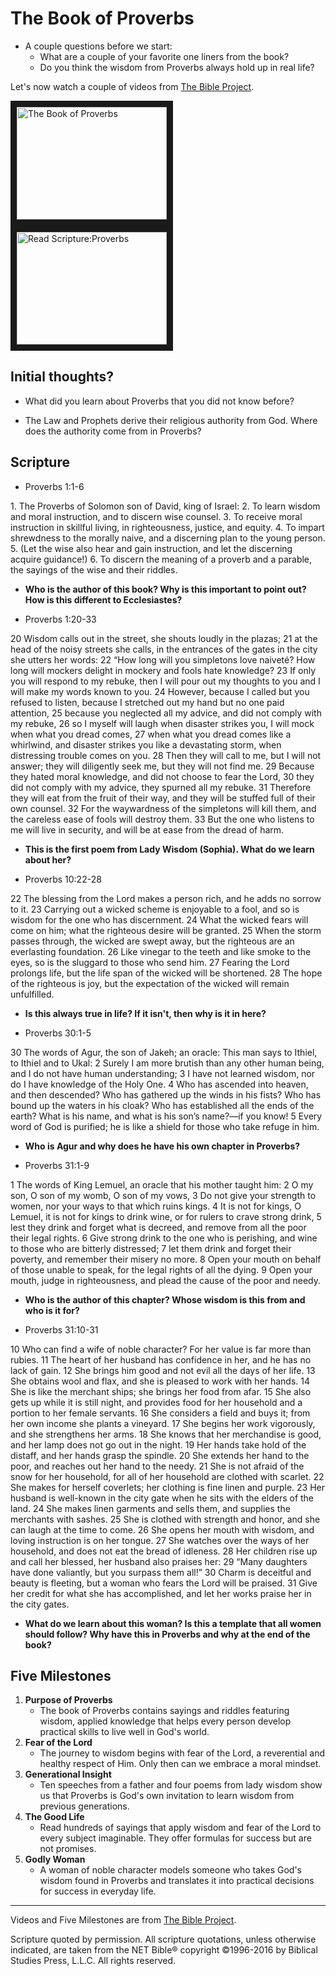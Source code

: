 # The Book of Proverbs

* A couple questions before we start:
   * What are a couple of your favorite one liners from the book?
   * Do you think the wisdom from Proverbs always hold up in real life?
   
Let's now watch a couple of videos from [The Bible Project](https://thebibleproject.com).

<a href="https://www.youtube.com/watch?v=Gab04dPs_uA" target="_blank">
<img src="http://img.youtube.com/vi/Gab04dPs_uA/0.jpg" alt="The Book of Proverbs" width="240" height="180" border="10" /></a>

<a href="https://www.youtube.com/watch?v=AzmYV8GNAIM" target="_blank">
<img src="http://img.youtube.com/vi/AzmYV8GNAIM/0.jpg" alt="Read Scripture:Proverbs" width="240" height="180" border="10" /></a>

## Initial thoughts?

* What did you learn about Proverbs that you did not know before?

* The Law and Prophets derive their religious authority from God. Where does the authority come from in Proverbs?

## Scripture

* Proverbs 1:1-6
<p>1. The Proverbs of Solomon son of David, king of Israel:
2. To learn wisdom and moral instruction, and to discern wise counsel. 3. To receive moral instruction in skillful living,
in righteousness, justice, and equity. 4. To impart shrewdness to the morally naive, and a discerning plan to the young person. 5. (Let the wise also hear and gain instruction, and let the discerning acquire guidance!) 6. To discern the meaning of a proverb and a parable, the sayings of the wise and their riddles. </p>

  * **Who is the author of this book? Why is this important to point out? How is this different to Ecclesiastes?**

* Proverbs 1:20-33
<p>20 Wisdom calls out in the street,
she shouts loudly in the plazas;
21 
at the head of the noisy streets she calls,
in the entrances of the gates in the city she utters her words:
22 
“How long will you simpletons love naiveté?
How long will mockers delight in mockery
and fools hate knowledge?
23 
If only you will respond to my rebuke,
then I will pour out my thoughts to you
and I will make my words known to you.
24 
However, because I called but you refused to listen,
because I stretched out my hand but no one paid attention,
25 
because you neglected all my advice,
and did not comply with my rebuke,
26 
so I myself will laugh when disaster strikes you,
I will mock when what you dread comes,
27 
when what you dread comes like a whirlwind,
and disaster strikes you like a devastating storm,
when distressing trouble comes on you.
28 
Then they will call to me, but I will not answer;
they will diligently seek me, but they will not find me.
29 
Because they hated moral knowledge,
and did not choose to fear the Lord,
30 
they did not comply with my advice,
they spurned all my rebuke.
31 
Therefore they will eat from the fruit of their way,
and they will be stuffed full of their own counsel.
32 
For the waywardness of the
simpletons will kill them,
and the careless ease of fools will destroy them.
33 
But the one who listens to me will live in security,
and will be at ease from the dread of harm.</p>

  * **This is the first poem from Lady Wisdom (Sophia). What do we learn about her?**

* Proverbs 10:22-28
<p> 22 
The blessing from the Lord makes a person rich,
and he adds no sorrow to it.
23 
Carrying out a wicked scheme is enjoyable to a fool,
and so is wisdom for the one who has discernment.
24 
What the wicked fears will come on him;
what the righteous desire will be granted.
25 
When the storm passes through, the wicked are swept away,
but the righteous are an everlasting foundation.
26 
Like vinegar to the teeth and like smoke to the eyes,
so is the sluggard to those who send him.
27 
Fearing the Lord prolongs life,
but the life span of the wicked will be shortened.
28 
The hope of the righteous is joy,
but the expectation of the wicked will remain unfulfilled.</p>

* **Is this always true in life? If it isn't, then why is it in here?**

* Proverbs 30:1-5
<p> 30 The words of Agur, the son of Jakeh; an oracle:
This man says to Ithiel, to Ithiel and to Ukal:
2 
Surely I am more brutish than any other human being,
and I do not have human understanding;
3 
I have not learned wisdom,
nor do I have knowledge of the Holy One.
4 
Who has ascended into heaven, and then descended?
Who has gathered up the winds in his fists?
Who has bound up the waters in his cloak?
Who has established all the ends of the earth?
What is his name, and what is his son’s name?—if you know!
5 
Every word of God is purified;
he is like a shield for those who take refuge in him.</p>

* **Who is Agur and why does he have his own chapter in Proverbs?**

* Proverbs 31:1-9
<p> 1 The words of King Lemuel,
an oracle that his mother taught him:
2 
O my son, O son of my womb,
O son of my vows,
3 
Do not give your strength to women,
nor your ways to that which ruins kings.
4 
It is not for kings, O Lemuel,
it is not for kings to drink wine,
or for rulers to crave strong drink,
5 
lest they drink and forget what is decreed,
and remove from all the poor their legal rights.
6 
Give strong drink to the one who is perishing,
and wine to those who are bitterly distressed;
7 
let them drink and forget their poverty,
and remember their misery no more.
8 
Open your mouth on behalf of those unable to speak,
for the legal rights of all the dying.
9 
Open your mouth, judge in righteousness,
and plead the cause of the poor and needy.</p>

* **Who is the author of this chapter? Whose wisdom is this from and who is it for?**

* Proverbs 31:10-31
<p> 10 
Who can find a wife of noble character?
For her value is far more than rubies.
11 
The heart of her husband has confidence in her,
and he has no lack of gain.
12 
She brings him good and not evil
all the days of her life.
13 
She obtains wool and flax,
and she is pleased to work with her hands.
14 
She is like the merchant ships;
she brings her food from afar.
15 
She also gets up while it is still night,
and provides food for her household and a portion to her female servants.
16 
She considers a field and buys it;
from her own income she plants a vineyard.
17 
She begins her work vigorously,
and she strengthens her arms.
18 
She knows that her merchandise is good,
and her lamp does not go out in the night.
19 
Her hands take hold of the distaff,
and her hands grasp the spindle.
20 
She extends her hand to the poor,
and reaches out her hand to the needy.
21 
She is not afraid of the snow for her household,
for all of her household are clothed with scarlet.
22 
She makes for herself coverlets;
her clothing is fine linen and purple.
23 
Her husband is well-known in the city gate
when he sits with the elders of the land.
24 
She makes linen garments and sells them,
and supplies the merchants with sashes.
25 
She is clothed with strength and honor,
and she can laugh at the time to come.
26 
She opens her mouth with wisdom,
and loving instruction is on her tongue.
27 
She watches over the ways of her household,
and does not eat the bread of idleness.
28 
Her children rise up and call her blessed,
her husband also praises her:
29 
“Many daughters have done valiantly,
but you surpass them all!”
30 
Charm is deceitful and beauty is fleeting,
but a woman who fears the Lord will be praised.
31 
Give her credit for what she has accomplished,
and let her works praise her in the city gates. </p>

   * **What do we learn about this woman? Is this a template that all women should follow? Why have this in Proverbs and why at the end of the book?**

## Five Milestones
1. **Purpose of Proverbs**
    * The book of Proverbs contains sayings and riddles featuring wisdom, applied knowledge that helps every person develop practical skills to live well in God's world.
2. **Fear of the Lord**
    * The journey to wisdom begins with fear of the Lord, a reverential and healthy respect of Him. Only then can we embrace a moral mindset.
3. **Generational Insight**
    * Ten speeches from a father and four poems from lady wisdom show us that Proverbs is God's own invitation to learn wisdom from previous generations. 
4. **The Good Life**
    * Read hundreds of sayings that apply wisdom and fear of the Lord to every subject imaginable. They offer formulas for success but are not promises. 
5. **Godly Woman**
    * A woman of noble character models someone who takes God's wisdom found in Proverbs and translates it into practical decisions for success in everyday life. 

---
Videos and Five Milestones are from [The Bible Project](https://thebibleproject.com).

Scripture quoted by permission. All scripture quotations, unless otherwise indicated, are taken from the NET Bible® copyright ©1996-2016 by Biblical Studies Press, L.L.C. All rights reserved.
